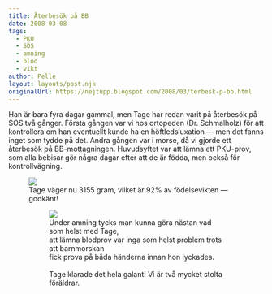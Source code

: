 ```yaml
---
title: Återbesök på BB
date: 2008-03-08
tags: 
  - PKU
  - SÖS
  - amning
  - blod
  - vikt	
author: Pelle
layout: layouts/post.njk
originalUrl: https://nejtupp.blogspot.com/2008/03/terbesk-p-bb.html
---
```


Han är bara fyra dagar gammal, men Tage har redan varit på återbesök på SÖS två gånger. Första gången var vi hos ortopeden (Dr. Schmalholz) för att kontrollera om han eventuellt kunde ha en höftledsluxation — men det fanns inget som tydde på det. Andra gången var i morse, då vi gjorde ett återbesök på BB-mottagningen. Huvudsyftet var att lämna ett PKU-prov, som alla bebisar gör några dagar efter att de är födda, men också för kontrollvägning.

<figure>
	<img src="../../../../img/_MG_0372_1024pix.jpg">
	<figcaption>Tage väger nu 3155 gram, vilket är 92% av födelsevikten — godkänt!</span></span><br></div>

<figure>
	<img src="../../../../img/_MG_0388_1024pix.jpg">
	<figcaption>Under amning tycks man kunna göra nästan vad som helst med Tage,<br>att lämna blodprov var inga som helst problem trots att barnmorskan<br>fick prova på båda händerna innan hon lyckades.</span><br></div><br>Tage klarade det hela galant! Vi är två mycket stolta föräldrar.
